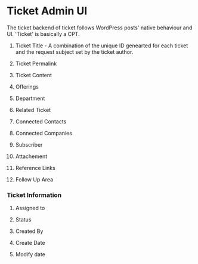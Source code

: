 # Ticket Admin UI
The ticket backend of ticket follows WordPress posts' native behaviour and UI. 'Ticket' is basically a CPT.

1. Ticket Title - A combination of the unique ID genearted for each ticket and the request subject set by the ticket author.

2. Ticket Permalink

3. Ticket Content

4. Offerings

5. Department

6. Related Ticket

7. Connected Contacts

8. Connected Companies

9. Subscriber

10. Attachement

11. Reference Links

12. Follow Up Area

### Ticket Information

1. Assigned to

2. Status

3. Created By

4. Create Date

5. Modify date




